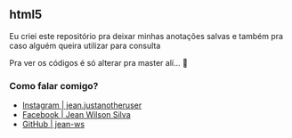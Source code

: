 <h2><strong>html5</strong></h2>
            <p>Eu criei este repositório pra deixar minhas anotações salvas e também pra caso alguém queira utilizar para consulta</p>
            <p>Pra ver os códigos é só alterar pra master alí... 🙂</p>

<h3>Como falar comigo?</h3>
            <ul>
                <li><a href="https://www.instagram.com/jean.justanotheruser/" target="external">Instagram | jean.justanotheruser</a></li>
                <li><a href="https://www.facebook.com/profile.php?id=100071531963286" target="external">Facebook | Jean Wilson Silva</a></li>
                <li><a href="https://github.com/jean-ws" target="external">GitHub | jean-ws</a></li>
            </ul>
            
